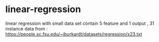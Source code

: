 # linear-regression
linear regression with small data set contain 5 feature and 1 output  , 31 instance 
data from : https://people.sc.fsu.edu/~jburkardt/datasets/regression/x23.txt
